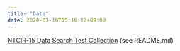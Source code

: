 ```yaml
---
title: "Data"
date: 2020-03-10T15:10:12+09:00
---
```

[NTCIR-15 Data Search Test Collection](https://drive.google.com/drive/folders/1H2Rt4hlH89h2aycuHJGUJIyKKbbofVGF) (see README.md)
